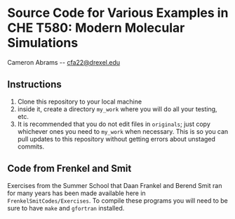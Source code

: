 # Source Code for Various Examples in CHE T580: Modern Molecular Simulations

Cameron Abrams -- cfa22@drexel.edu

## Instructions

1. Clone this repository to your local machine
2. inside it, create a directory `my_work` where you will do all your testing, etc.
3. It is recommended that you do not edit files in `originals`; just copy whichever ones you need to `my_work` when necessary.  This is so you can pull updates to this repository without getting errors about unstaged commits.

## Code from Frenkel and Smit

Exercises from the Summer School that Daan Frankel and Berend Smit ran for many years has been made available here in `FrenkelSmitCodes/Exercises`.  To compile these programs you will need to be sure to have `make` and `gfortran` installed.
